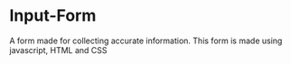 # Input-Form
A form made for collecting accurate information. This form is made using javascript, HTML and CSS
